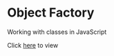 # Object Factory

Working with classes in JavaScript

Click [here](https://josephadoga.github.io/object-factory/) to view